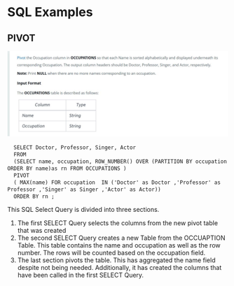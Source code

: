<h1>SQL Examples</h1>

<h2>PIVOT </h2>

<img src = "Pivot.JPG"> 

      SELECT Doctor, Professor, Singer, Actor  
      FROM 
      (SELECT name, occupation, ROW_NUMBER() OVER (PARTITION BY occupation ORDER BY name)as rn FROM OCCUPATIONS )
      PIVOT
      ( MAX(name) FOR occupation  IN ('Doctor' as Doctor ,'Professor' as Professor ,'Singer' as Singer ,'Actor' as Actor)) 
      ORDER BY rn ;


This SQL Select Query is divided into three sections.

  1) The first SELECT Query selects the columns from the new pivot table that was created
  2) The second SELECT Query creates a new Table from the OCCUAPTION Table. This table contains the name and occupation as well as the row number. The rows will be counted based on the occupation field.
  3) The last section pivots the table. This has aggregated the name field despite not being needed. Additionally, it has created the columns that have been called in the first SELECT Query.


